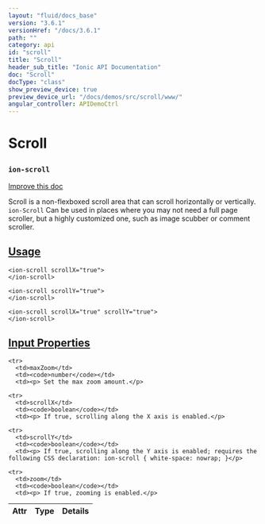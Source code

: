 ```yaml
---
layout: "fluid/docs_base"
version: "3.6.1"
versionHref: "/docs/3.6.1"
path: ""
category: api
id: "scroll"
title: "Scroll"
header_sub_title: "Ionic API Documentation"
doc: "Scroll"
docType: "class"
show_preview_device: true
preview_device_url: "/docs/demos/src/scroll/www/"
angular_controller: APIDemoCtrl
---
```










<h1 class="api-title">
<a class="anchor" name="scroll" href="#scroll"></a>

Scroll
<h3><code>ion-scroll</code></h3>






</h1>

<a class="improve-v2-docs" href="http://github.com/ionic-team/ionic/edit/v3/src/components/scroll/scroll.ts#L2">
Improve this doc
</a>






<p>Scroll is a non-flexboxed scroll area that can scroll horizontally or vertically. <code>ion-Scroll</code> Can be used in places where you may not need a full page scroller, but a highly customized one, such as image scubber or comment scroller.</p>




<!-- @usage tag -->

<h2><a class="anchor" name="usage" href="#usage">Usage</a></h2>

<pre><code class="lang-html">&lt;ion-scroll scrollX=&quot;true&quot;&gt;
&lt;/ion-scroll&gt;

&lt;ion-scroll scrollY=&quot;true&quot;&gt;
&lt;/ion-scroll&gt;

&lt;ion-scroll scrollX=&quot;true&quot; scrollY=&quot;true&quot;&gt;
&lt;/ion-scroll&gt;
</code></pre>




<!-- @property tags -->



<!-- instance methods on the class -->
<!-- input methods on the class -->
<h2><a class="anchor" name="input-properties" href="#input-properties">Input Properties</a></h2>
<table class="table param-table" style="margin:0;">
  <thead>
    <tr>
      <th>Attr</th>
      <th>Type</th>
      <th>Details</th>
    </tr>
  </thead>
  <tbody>

    <tr>
      <td>maxZoom</td>
      <td><code>number</code></td>
      <td><p> Set the max zoom amount.</p>
</td>
    </tr>

    <tr>
      <td>scrollX</td>
      <td><code>boolean</code></td>
      <td><p> If true, scrolling along the X axis is enabled.</p>
</td>
    </tr>

    <tr>
      <td>scrollY</td>
      <td><code>boolean</code></td>
      <td><p> If true, scrolling along the Y axis is enabled; requires the following CSS declaration: ion-scroll { white-space: nowrap; }</p>
</td>
    </tr>

    <tr>
      <td>zoom</td>
      <td><code>boolean</code></td>
      <td><p> If true, zooming is enabled.</p>
</td>
    </tr>

  </tbody>
</table>




<!-- related link --><!-- end content block -->


<!-- end body block -->

